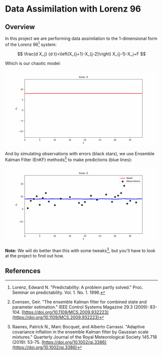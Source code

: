 # Data Assimilation with Lorenz 96

## Overview
In this project we are performing data assimilation to the 1-dimensional form of the Lorenz 96[^1] system:

$$
\frac{d X_j}  {d t}=\left(X_{j+1}-X_{j-2}\right) X_{j-1}-X_j+F
$$

Which is our chaotic model:

<p align="center">
    <img src="notebooks/gifs/lorenz96_1d.gif" alt="Lorenz 96" width="500"/>
</p>

And by simulating observations with errors (black stars), we use Ensemble Kalman Filter (EnKF) methods[^2] to make predictions (blue lines):

<p align="center">
    <img src="notebooks/gifs/lorenz96_EnKF.gif" alt="Lorenz 96 EnKF" width="500"/>
</p>

**Note:** We will do better than this with some tweaks[^3], but you'll have to look at the project to find out how.


## References

[^1]: Lorenz, Edward N. "Predictability: A problem partly solved." Proc. Seminar on predictability. Vol. 1. No. 1. 1996.

[^2]: Evensen, Geir. "The ensemble Kalman filter for combined state and parameter estimation." IEEE Control Systems Magazine 29.3 (2009): 83-104. [https://doi.org/10.1109/MCS.2009.932223](https://doi.org/10.1109/MCS.2009.932223)

[^3]: Raanes, Patrick N., Marc Bocquet, and Alberto Carrassi. "Adaptive covariance inflation in the ensemble Kalman filter by Gaussian scale mixtures." Quarterly Journal of the Royal Meteorological Society 145.718 (2019): 53-75. [https://doi.org/10.1002/qj.3386](https://doi.org/10.1002/qj.3386)


